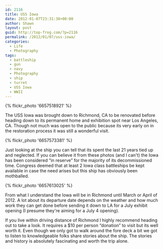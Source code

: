 ```yaml
---
id: 2116
title: USS Iowa
date: 2012-01-07T23:31:38+00:00
author: Shawn
layout: post
guid: http://top-frog.com/?p=2116
permalink: /2012/01/07/uss-iowa/
categories:
  - Life
  - Photography
tags:
  - battleship
  - gun
  - navy
  - Photography
  - ship
  - turret
  - USS Iowa
  - WWII
---
```

{% flickr_photo '6657518921' %}

The USS Iowa was brought down to Richmond, CA to be renovated before heading down to its permanent home and exhibition spot near Los Angeles, CA. Though not much was open to the public because its very early on in the restoration process it was still a wonderful visit. 

{% flickr_photo '6657573381' %}

Just looking at the ship you can tell that its spent the last 21 years tied up and neglected. If you can believe it from these photos (and I can't) the Iowa has been considered &#8220;in reserve&#8221; for the majority of its decommissioned time. Congress deemed that at least 2 Iowa class battleships be kept available in case the need arises but this ship has obviously been mothballed.

{% flickr_photo '6657613025' %}

From what I understand the Iowa will be in Richmond until March or April of 2012. A lot about its departure date depends on the weather and how much work they can get done before sending it down to LA for a July exhibit opening (I presume they're aiming for a July 4 opening).

If you live within driving distance of Richmond I highly recommend heading out to take a look. It requires a $10 per person &#8220;donation&#8221; to visit but its well worth it. Even though we only got to walk around the fore deck a bit we got to listen to knowledgeable folks share stories about the ship. The stories and history is absolutely fascinating and worth the trip alone.
